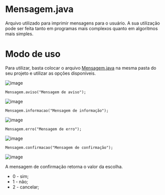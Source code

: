 # Mensagem.java
Arquivo utilizado para imprimir mensagens para o usuário. A sua utilização pode ser feita tanto em programas mais complexos quanto em algoritmos mais simples.

# Modo de uso

Para utilizar, basta colocar o arquivo [Mensagem.java](Mensagem.java) na mesma pasta do seu projeto e utilizar as opções disponíveis.

![image](https://user-images.githubusercontent.com/22747307/166493406-b262906a-fa14-47bf-97c7-bea05d39e7b9.png)


```
Mensagem.aviso("Mensagem de aviso");
```

![image](https://user-images.githubusercontent.com/22747307/166492370-3b9855fc-ac95-475b-bb14-65b99c2c922a.png)


```
Mensagem.informacao("Mensagem de informação");
```

![image](https://user-images.githubusercontent.com/22747307/166492469-3758ef44-1437-42b5-91e4-87f2f7261c43.png)


```
Mensagem.erro("Mensagem de erro");
```

![image](https://user-images.githubusercontent.com/22747307/166493262-5bdb8bd5-c0d0-45a9-a07c-ab0c9ca21d57.png)


```
Mensagem.confirmacao("Mensagem de confirmação");
```

![image](https://user-images.githubusercontent.com/22747307/166492717-b07110c2-77bf-4ffd-85e7-461a5530d0fd.png)


A mensagem de confirmação retorna o valor da escolha.

- 0 - sim; 
- 1 - não; 
- 2 - cancelar;
